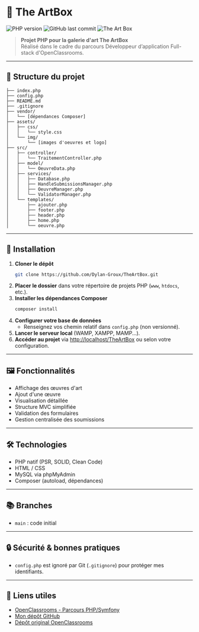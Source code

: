 # 🎨 The ArtBox

![PHP version](https://img.shields.io/badge/PHP-7%2B-blue?logo=php)
![GitHub last commit](https://img.shields.io/github/last-commit/Dylan-Groux/TheArtBox)
![The Art Box](https://img.shields.io/badge/The%20Art%20Box-Projet%20PHP-orange?style=for-the-badge)

> **Projet PHP pour la galerie d'art The ArtBox**  
> Réalisé dans le cadre du parcours Développeur d’application Full-stack d'OpenClassrooms.

---

## 📁 Structure du projet

```
├── index.php
├── config.php
├── README.md
├── .gitignore
├── vendor/
│   └── [dépendances Composer]
├── assets/
│   ├── css/
│   │   └── style.css
│   └── img/
│       └── [images d'oeuvres et logo]
├── src/
│   ├── controller/
│   │   └── TraitementController.php
│   ├── model/
│   │   └── OeuvreData.php
│   ├── services/
│   │   ├── Database.php
│   │   ├── HandleSubmissionsManager.php
│   │   ├── OeuvreManager.php
│   │   └── ValidatorManager.php
│   └── templates/
│       ├── ajouter.php
│       ├── footer.php
│       ├── header.php
│       ├── home.php
│       └── oeuvre.php
```

---

## 🚀 Installation

1. **Cloner le dépôt**
    ```bash
    git clone https://github.com/Dylan-Groux/TheArtBox.git
    ```
2. **Placer le dossier** dans votre répertoire de projets PHP (`www`, `htdocs`, etc.).
3. **Installer les dépendances Composer**
    ```bash
    composer install
    ```
4. **Configurer votre base de données**
    - Renseignez vos chemin relatif dans `config.php` (non versionné).
5. **Lancer le serveur local** (WAMP, XAMPP, MAMP...).
6. **Accéder au projet** via [http://localhost/TheArtBox](http://localhost/TheArtBox) ou selon votre configuration.

---

## 🖼️ Fonctionnalités

- Affichage des œuvres d'art
- Ajout d'une œuvre
- Visualisation détaillée
- Structure MVC simplifiée
- Validation des formulaires
- Gestion centralisée des soumissions

---

## 🛠️ Technologies

- PHP natif (PSR, SOLID, Clean Code)
- HTML / CSS
- MySQL via phpMyAdmin
- Composer (autoload, dépendances)

---

## 📚 Branches

- `main` : code initial

---

## 🔒 Sécurité & bonnes pratiques

- `config.php` est ignoré par Git (`.gitignore`) pour protéger mes identifiants.

---

## 🔗 Liens utiles

- [OpenClassrooms - Parcours PHP/Symfony](https://openclassrooms.com/fr/paths/518-developpeur-dapplication-php-symfony)
- [Mon dépôt GitHub](https://github.com/Dylan-Groux/TheArtBox)
- [Dépôt original OpenClassrooms](https://github.com/OpenClassrooms-Student-Center/PHP-P4-exercice.git)

